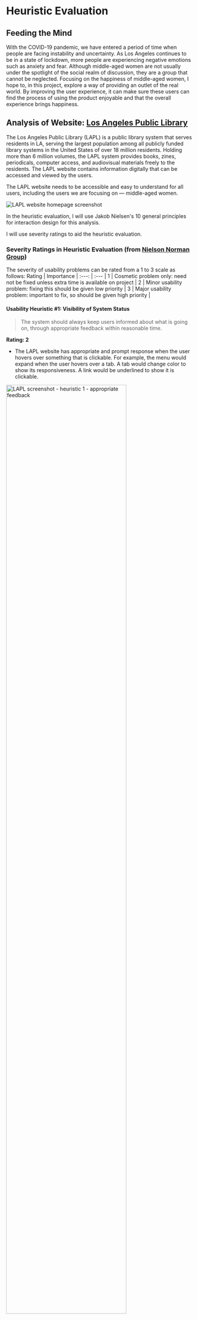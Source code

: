 # Heuristic Evaluation

## Feeding the Mind

With the COVID-19 pandemic, we have entered a period of time when people are facing instability and uncertainty. As Los Angeles continues to be in a state of lockdown, more people are experiencing negative emotions such as anxiety and fear. Although middle-aged women are not usually under the spotlight of the social realm of discussion, they are a group that cannot be neglected. Focusing on the happiness of middle-aged women, I hope to, in this project, explore a way of providing an outlet of the real world. By improving the user experience, it can make sure these users can find the process of using the product enjoyable and that the overall experience brings happiness.

## Analysis of Website: [Los Angeles Public Library](lapl.org)

The Los Angeles Public Library (LAPL) is a public library system that serves residents in LA, serving the largest population among all publicly funded library systems in the United States of over 18 million residents. Holding more than 6 million volumes, the LAPL system provides books, zines, periodicals, computer access, and audiovisual materials freely to the residents. The LAPL website contains information digitally that can be accessed and viewed by the users.

The LAPL website needs to be accessible and easy to understand for all users, including the users we are focusing on — middle-aged women.

![LAPL website homepage screenshot](lapl-screenshot-home.png) 

In the heuristic evaluation, I will use Jakob Nielsen's 10 general principles for interaction design for this analysis.

I will use severity ratings to aid the heuristic evaluation. 

### Severity Ratings in Heuristic Evaluation (from [Nielson Norman Group](https://www.nngroup.com/articles/how-to-rate-the-severity-of-usability-problems/))
The severity of usability problems can be rated from a 1 to 3 scale as follows:
Rating  | Importance  |
:---: | :---  |
1  | Cosmetic problem only: need not be fixed unless extra time is available on project  |
2  | Minor usability problem: fixing this should be given low priority  |
3  | Major usability problem: important to fix, so should be given high priority  |


#### Usability Heuristic #1: Visibility of System Status
>The system should always keep users informed about what is going on, through appropriate feedback within reasonable time.

**Rating: 2**
* The LAPL website has appropriate and prompt response when the user hovers over something that is clickable. For example, the menu would expand when the user hovers over a tab. A tab would change color to show its responsiveness. A link would be underlined to show it is clickable.
<img src="lapl-screenshot-uh1-hoverresponse.png" alt="LAPL screenshot - heuristic 1 - appropriate feedback" width="80%">

* However, the user needs to have experience with web products, and have good vision in order to detect every function. For some functions, the website has low visibility of the system status since the icon is too small, so it is difficult for the user to spot the possible actions they can perform.
<img src="lapl-screenshot-uh1-icontoosmall.png" alt="LAPL screenshot - heuristic 1 - low visability" width="80%">

**Recommendation:**
* Some feedback should have increased visibility, such as a more drastic change of colors.

* Some functions should be more visible for users to find in order to make use of those functions; for example, a filter bar on the left of the screen should have more visible \[+\](for expanding) and \[-\] [-] (for collapsing) icons.


#### Usability Heuristic #2: Match Between the System and the Real World
>The system should speak the users' language, with words, phrases and concepts familiar to the user, rather than system-oriented terms. Follow real-world conventions, making information appear in a natural and logical order.

**Rating: 2**
* The LAPL website follows real-world conventions in general. For example, the main page has a collection of information and makes use of a menu bar to contain shortcuts to subpages. The main page also serves as an eye-catching page of the product that allows user to decide if there are contents that catch their eyes.

* The website has too much information, which can be overwhelming to the user. If a user is not used to viewing a digital site with loads of information, the user can be confused. It is different from a more traditional form of media or books that it presents too much information on one page.

**Recommendation:**
* The website should consider putting less information on one page, so that every feature can be presented in a more conspicuous way. Otherwise, some good features can be neglected by the users who need them.

* Consider mimicking an actual library, or the status of an actual book - this would enhance the user experience for elder users as they would be more used to a skeuomorphic design.


#### Usability Heuristic #3: User control and freedom
>Users often choose system functions by mistake and will need a clearly marked "emergency exit" to leave the unwanted state without having to go through an extended dialogue. Support undo and redo.

**Rating: 1**
* Being a website that exists within a web browser, it naturally has the function of going back to a page that the user has previously browsed, therefore allowing the user to "exit" the current page quite easily.
<img src="lapl-screenshot-uh3-backtopage.png" alt="LAPL screenshot - heuristic 3 - undos in browser" width="80%">

* If users are redirected to a new page in a new tab, they can still access the previous tab/tabs by clicking on them.
<img src="lapl-screenshot-uh3-browsertabs.png" alt="LAPL screenshot - heuristic 3 - changing between tabs" width="80%">

**Recommendation:**
* Consider letting the menu bar with the drop-down list be consistently fixed on every page, so that users can easily go to the pages they have been to before.


#### Usability Heuristic #4: Consistency and standards
>Users should not have to wonder whether different words, situations, or actions mean the same thing. Follow platform conventions.

**Rating: 2**
* The website follows many design conventions and standards, which makes it intuitive for the user. For example, the search bar is located on the top right of the page (consistent with the convention that search bars are usually shown on the top right or middle), with a text box and a magnifying class icon (universally used for search icon).

* There are some minor issues that can potentially make the user confused. For example, in the "Schedule Your Pickup" page, the menu on the right has collapsing and expanding icons. They are against user experience convention: the arrow should be pointing down when the list is collapsed and up when the list is expanded.
<img src="lapl-screenshot-uh4-inconsistency.png" alt="LAPL screenshot - heuristic 4 - inconsistency with convention" width="80%">


**Recommendation:**
* Some details should be redesigned to make the user experience more smooth and intuitive. As little as the direction of arrows can change how the user thinks and behaves.

#### Usability Heuristic #5: Error prevention
>Even better than good error messages is a careful design which prevents a problem from occurring in the first place. Either eliminate error-prone conditions or check for them and present users with a confirmation option before they commit to the action.

**Rating: 3**
* There is lacking error prevention for the user logging in. For example, when the user tries to put more digits in the text box intended for only 4 digits (of phone number), there is no error message stopping the user. Therefore, the user may waste time on figuring out what has been wrong with out the system's warning.
<img src="lapl-screenshot-uh5-noerrorprevention.png" alt="LAPL screenshot - heuristic 5 - lacking of error prevention" width="80%">

**Recommendation:**
* Add error prevention to prevent users from going to the next step while inputting the wrong information and spending time figuring out their mistake.


#### Usability Heuristic #6: Recognition rather than recall
>Minimize the user's memory load by making objects, actions, and options visible. The user should not have to remember information from one part of the dialogue to another. Instructions for use of the system should be visible or easily retrievable whenever appropriate.

**Rating: 2**
* There is a lot of redirection of links to other websites (some difficult to tell what it specifically does). Users can easily lose track of which website they should be on. The new links are often opened in a new tab, so users may be confused about when they should go back to the previous page or search for the other tabs.
  * For example, when the user tries to schedule a pickup from a library branch, they are redirected to https://curbside.capiratech.com/?code=laplcaus. It is difficult to remember which library this is, etc. since there is no explicit indication.
<img src="lapl-screenshot-uh6-redirection.png" alt="LAPL screenshot - heuristic 6 - redirection of site" width="80%">

**Recommendation:**
* This is more about how ample and complicated the LAPL system is. The site can improve by making the tabs with links redirection more visible and more organized.


#### Usability Heuristic #7: Flexibility and efficiency of use
>Accelerators — unseen by the novice user — may often speed up the interaction for the expert user such that the system can cater to both inexperienced and experienced users. Allow users to tailor frequent actions.

**Rating: 2**
* The flexibility of the LAPL website is low, and users are not able to tailor frequent actions. However, the shortcuts provided by the website browser might be sufficient for experienced users to perform many actions efficiently.

**Recommendation:**
* Consider adding flexibility or making more accelerator available to users with good browser compatibility.


#### Usability Heuristic #8: Aesthetic and minimalist design
>Dialogues should not contain information which is irrelevant or rarely needed. Every extra unit of information in a dialogue competes with the relevant units of information and diminishes their relative visibility.

**Rating: 3**
* The LAPL website provides too much information on each page that the user can easily get confused or lose their focus. This drastically diminishes the relative visibility of units of information.

* The design, aesthetically, is quite old-fashioned compared to modern design trends. It does not provide a visually pleasing experience to users, which can cause fatigue.

**Recommendation:**
* It would be good to redesign the website after creating a style guide that references modern design methods. It is also important to take note of the idea of minimalist design, and redesign the website with better presentation of information.


#### Usability Heuristic #9: Help users recognize, diagnose, and recover from errors
>Error messages should be expressed in plain language (no codes), precisely indicate the problem, and constructively suggest a solution.

**Rating: 2**
* There are hardly any error messages displayed on the website, which is in fact not efficient. It makes the user more difficult to recover from an error. For example, when the user clicks on "search" or "filter" without typing anything in the search bar, it will still take the user to the next page. It can therefore cause confusion.

**Recommendation:**
* Set more error messages, that can help users recognize, diagnose, and recover from errors. For example, if the user try to search from the Library Catalog without inputting anything, stop them before entering the search (to avoid the uneccessary "No search results found").


#### Usability Heuristic #10: Help and documentation
>Even though it is better if the system can be used without documentation, it may be necessary to provide help and documentation. Any such information should be easy to search, focused on the user's task, list concrete steps to be carried out, and not be too large.

**Rating: 2**
* Help is provided through a "How Do I" page, documenting potential problems listed and organized in FAQ format. The page provides answers to those questions from "How do I get a library card?" to "How do I download e-materials?", which are very helpful to users. However, some inexperienced users could potentially still be confused because the answers are too succinct for them.
<img src="lapl-screenshot-uh10-helpdoc.png" alt="LAPL screenshot - heuristic 10 - help and documentation page" width="80%">

**Recommendation:**

* To accommodate for all users, the help and documentation can be more detailed, providing step-by-step guidance to users that may need help.


-----


## Analysis of APP: Los Angeles Public Library (link to download provided [here](https://www.lapl.org/app))

The Los Angeles Public Library APP is another official virtual way to access the LAPL system. It is a mobile APP designed to be accessed on a smartphone; the LAPL promote this APP on its website with "Take the Los Angeles Public Library Everywhere You Go!" Therefore, the APP is meant to provide a convenient and accessible way to interact with the LAPL system. The main functions of the APP include:
* Searching the library catalog and reserve items,
* Managing your checkouts and holds,
* Accessing your digital library card, and
* Viewing upcoming events at your local library
at the palm of your hand.

The LAPL APP should be designed for all its library patrons as potential users.

<img src="lapl-app-screenshot-home.png" alt="LAPL APP homepage screenshot" width="50%">

In the heuristic evaluation, I will use Jakob Nielsen's 10 general principles for interaction design for this analysis.

I will use severity ratings to aid the heuristic evaluation. 


#### Usability Heuristic #1: Visibility of System Status
>The system should always keep users informed about what is going on, through appropriate feedback within reasonable time.

**Rating: 2**
* The LAPL APP is quite responsive from the point of view of a user. When a page loads, there would be a loading icon in the middle of the screen to indicate that something is happening.

* The loading time is a bit long compare to other APPs - this is related to the server, internet connection, etc.

**Recommendation:**
* It would be better if the loading time is shorter - the shorter the better - the more responsive, the more likely a user is going to stick on the APP!


#### Usability Heuristic #2: Match Between the System and the Real World
>The system should speak the users' language, with words, phrases and concepts familiar to the user, rather than system-oriented terms. Follow real-world conventions, making information appear in a natural and logical order.

**Rating: 1**
* The icons are clear since they illustrate the meaning of quite well. In this way, the user can be well informed by the icon and the description down below what page they are clicking into.
<img src="lapl-app-screenshot-uh2-familiarillustrations.png" alt="LAPL APP screenshot - heuristic 2 - familiar illustrations to users" width="40%">

**Recommendation:**
* The presentation can be more dynamic - the real world often present information dynamically. For example, there can be more layers of information, which is consistent with the user's understanding of systems.


#### Usability Heuristic #3: User control and freedom
>Users often choose system functions by mistake and will need a clearly marked "emergency exit" to leave the unwanted state without having to go through an extended dialogue. Support undo and redo.

**Rating: 3**
* Users, for the most part, can easily go back to the previous page. However, in the case when a page is loading, the user is stuck on the page, unable to go back or perform any action if they want to "exit" the situation. This is problematic when the page is taking a long time to load.
<img src="lapl-app-screenshot-uh3-loading page.png" alt="LAPL APP screenshot - heuristic 3 - unable to go back from the loading page" width="40%">

**Recommendation:**
* Allowing the user to leave the page and go back when a page is loading is an essential feature that needs to be fixed quickly for this APP. Make sure that the user always have a way out (without having to restart the APP)!


#### Usability Heuristic #4: Consistency and standards
>Users should not have to wonder whether different words, situations, or actions mean the same thing. Follow platform conventions.

**Rating: 2**
* In general, the APP is simple that it provides icons that the user can click on. However, upon clicking, some icons will redirect the user to a web link, while others results in a page in the APP.

**Recommendation:**
* It would be better to indicate whether a link will direct the user to a page built in the APP or a webpage before the user clicks on it. Also, the APP can be more consistent by building more built-in functions in the APP.


#### Usability Heuristic #5: Error prevention
>Even better than good error messages is a careful design which prevents a problem from occurring in the first place. Either eliminate error-prone conditions or check for them and present users with a confirmation option before they commit to the action.

**Rating: 2**
* There is no error prevention in the APP. When the user is trying to put in log-in information, there is no warning until the user hits "confirm."

**Recommendation:**
* Put in some error prevention for areas where user input is needed. For example, the text box requiring a 4-digit pin can restrict its input to 4 digits.


#### Usability Heuristic #6: Recognition rather than recall
>Minimize the user's memory load by making objects, actions, and options visible. The user should not have to remember information from one part of the dialogue to another. Instructions for use of the system should be visible or easily retrievable whenever appropriate.

**Rating: 2**
* When the user enters an inner page, there appears to be a "home" icon in the tab bar, allowing the user to go back to the previous page.

* There lacks a menu bar that exist across all pages for which the user can easily check which page they are currently on and where they came from.

**Recommendation:**
* A menu bar can be added on the left of the screen, which provides an overview of which place, or which sub-page the user is on.


#### Usability Heuristic #7: Flexibility and efficiency of use
>Accelerators — unseen by the novice user — may often speed up the interaction for the expert user such that the system can cater to both inexperienced and experienced users. Allow users to tailor frequent actions.

**Rating: 2**
* There is no design of accelerators such that inexperienced or experienced users are faced with the same functionalities.

**Recommendation:**
* Consider adding function that can speed up the interaction for the expert user. However, there are not many functions in the mobile APP, so even without accelerators or shortcuts, the functions can be accessed quite directly.


#### Usability Heuristic #8: Aesthetic and minimalist design
>Dialogues should not contain information which is irrelevant or rarely needed. Every extra unit of information in a dialogue competes with the relevant units of information and diminishes their relative visibility.

**Rating: 2**
* This APP has a minimalist design, with 6 main icons to click into, and 2 icons on the tab bar. It is quite simple and clear. Even using it the first time, the user can quickly grasp its main functions.

* In terms of aesthetic, the use of color is quite random; moreover, the main color go astray the LAPL's official website, which makes it harder for users to form an impression. Also, the APP, in general, lacks aesthetic beauty (although it is not the priority), and it lacks any style that can make it more distinct or memorable.

**Recommendation:**
* While keeping the minimalist design, the APP should be redesigned with a more consistent and attention-grabbing aesthetic and style. The color should be treated with more care. For example, there can be a main color, consistent with the website, and one or more supplemental colors.


#### Usability Heuristic #9: Help users recognize, diagnose, and recover from errors
>Error messages should be expressed in plain language (no codes), precisely indicate the problem, and constructively suggest a solution.

**Rating: 1**
* In general, messages are clear and concise. They inform the user what the problem is.
<img src="lapl-app-screenshot-uh9-message.png" alt="LAPL APP screenshot - heuristic 9 - error message" width="40%">

**Recommendation:**
* Users may be more familiar to messages displayed in the middle of the screen on a mobile phone. However, messages displayed at the bottom is also clear and distinct.


#### Usability Heuristic #10: Help and documentation
>Even though it is better if the system can be used without documentation, it may be necessary to provide help and documentation. Any such information should be easy to search, focused on the user's task, list concrete steps to be carried out, and not be too large.

**Rating: 3**
* There is no help and documentation within the APP for the APP. Even though the APP does not have many functions, it is still necessary to provide guidance or some document for the user to refer to.

* The closest thing to help and documentation provided on this APP is an icon on the tab bar. If the user clicks on it, it provides the options "Call Us" and "Email Us." However, the contact information is not specific to inquiries of the LAPL APP itself, but it is rather for providing information for LAPL in general.
<img src="lapl-app-screenshot-uh10-contactus.png" alt="LAPL APP screenshot - heuristic 10 - contact us" width="40%">

**Recommendation:**

* Help and documentation is necessary! For an APP for a large library system having 18 million potential users, facing every type of user, it would be important to have some form of help that the user can easily refer to. For example, having a 'help' icon at the top right which allows easy access to a help documentation (or a Q&A page) would be good.

-----

### Reference
* Wikipedia: Los Angeles Public Library (https://en.wikipedia.org/wiki/Los_Angeles_Public_Library)
* Nielson Norman Group: 10 Usability Heuristics for User Interface Design (https://www.nngroup.com/articles/ten-usability-heuristics/)
* Nielson Norman Group: Severity Ratings for Usability Problems (https://www.nngroup.com/articles/how-to-rate-the-severity-of-usability-problems/)
* Los Angeles Public Library (https://www.lapl.org/)
* Los Angeles Public Library App (https://www.lapl.org/app)
